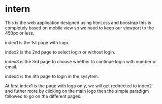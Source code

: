 # intern
This is the web application designed using html,css and boostrap this is completely based on mobile view so we need to keep our viewport to the 450px or less.

index1 is the 1st page with logo.

index2 is the 2nd page to select login or without login.

index3 is the 3rd page to choose whether to continue login with number or email.

index4 is the 4th page to login in the sysytem.


At first index1 is the page with logo only, we will get redirected to index2 and futher more by clicking on the main logo then the simple paradigm followed to go on the different pages.

